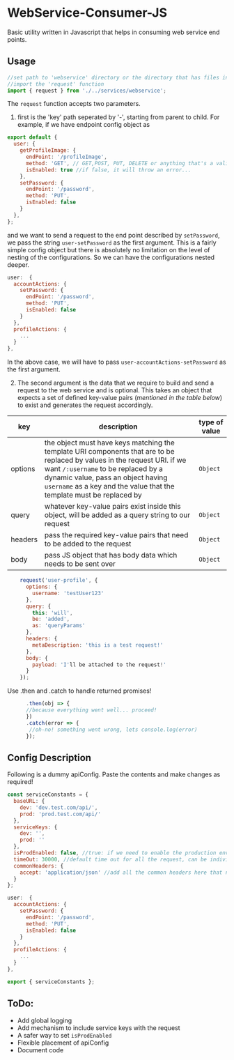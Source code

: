 # WebService-Consumer-JS

Basic utility written in Javascript that helps in consuming web service end points. 

Usage
---
```javascript
//set path to 'webservice' directory or the directory that has files inside 'webservice' directory
//import the 'request' function
import { request } from './../services/webservice';
```
The `request` function accepts two parameters.
1. first is the 'key' path seperated by '-', starting from parent to child. For example, if we have endpoint config object as 

```javascript
export default {
  user: {
    getProfileImage: {
      endPoint: '/profileImage',
      method: 'GET', // GET,POST, PUT, DELETE or anything that's a valid method
      isEnabled: true //if false, it will throw an error...
    },
    setPassword: {
      endPoint: '/password',
      method: 'PUT',
      isEnabled: false
    }
  },
};
```
and we want to send a request to the end point described by ```setPassword```, we pass the string ```user-setPassword``` as the first argument. This is a fairly simple config object but there is absolutely no limitation on the level of nesting of the configurations. So we can have the configurations nested deeper.

```javascript
user:  {
  accountActions: {
    setPassword: {
      endPoint: '/password',
      method: 'PUT',
      isEnabled: false
    }
  },
  profileActions: {
    ...
  }
},
```
In the above case, we will have to pass ```user-accountActions-setPassword``` as the first argument.

2. The second argument is the data that we require to build and send a request to the web service and is optional. This takes an object that expects a set of defined key-value pairs (_mentioned in the table below_) to exist and generates the request accordingly.

key | description | type of value
--- | --- | ---
options | the object must have keys matching the template URI components that are to be replaced by values in the request URI. if we want `/:username` to be replaced by a dynamic value, pass an object having `username` as a key and the value that the template must be replaced by | `Object`
query | whatever key-value pairs exist inside this object, will be added as a query string to our request | `Object`
headers | pass the required key-value pairs that need to be added to the request | `Object`
body | pass JS object that has body data which needs to be sent over | `Object`


```javascript
    request('user-profile', {
      options: {
        username: 'testUser123'
      },
      query: {
        this: 'will',
        be: 'added',
        as: 'queryParams'
      },
      headers: {
        metaDescription: 'this is a test request!'
      },
      body: {
        payload: 'I'll be attached to the request!'
      }
    });
```
Use .then and .catch to handle returned promises!
```javascript
      .then(obj => {
      //because everything went well... proceed!
      })
      .catch(error => {
       //oh-no! something went wrong, lets console.log(error)
      });
```

Config Description
---
Following is a dummy apiConfig. Paste the contents and make changes as required!

```javascript
const serviceConstants = {
  baseURL: {
    dev: 'dev.test.com/api/',
    prod: 'prod.test.com/api/'
  },
  serviceKeys: {
    dev: '',
    prod: ''
  },
  isProdEnabled: false, //true: if we need to enable the production env requests
  timeOut: 30000, //default time out for all the request, can be individually overriden for every config as well
  commonHeaders: {
    accept: 'application/json' //add all the common headers here that need to be a part of all the requests that we make
  }
};

user:  {
  accountActions: {
    setPassword: {
      endPoint: '/password',
      method: 'PUT',
      isEnabled: false
    }
  },
  profileActions: {
    ...
  }
},

export { serviceConstants };

```

ToDo:
---
* Add global logging
* Add mechanism to include service keys with the request
* A safer way to set `isProdEnabled` 
* Flexible placement of apiConfig
* Document code
